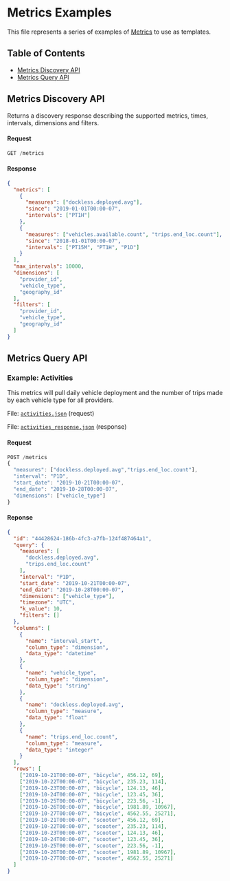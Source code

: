 # Metrics Examples

This file represents a series of examples of [Metrics](/metrics) to use as templates. 

## Table of Contents
- [Metrics Discovery API](metrics-discovery-api)
- [Metrics Query API](metrics-query-api)

## Metrics Discovery API
Returns a discovery response describing the supported metrics, times, intervals, dimensions and filters.

#### Request
```js
GET /metrics
```
#### Response
```json
{
  "metrics": [
    {
      "measures": ["dockless.deployed.avg"],
      "since": "2019-01-01T00:00-07",
      "intervals": ["PT1H"]
    },
    {
      "measures": ["vehicles.available.count", "trips.end_loc.count"],
      "since": "2018-01-01T00:00-07",
      "intervals": ["PT15M", "PT1H", "P1D"]
    }
  ],
  "max_intervals": 10000,
  "dimensions": [
    "provider_id",
    "vehicle_type",
    "geography_id"
  ],
  "filters": [
    "provider_id",
    "vehicle_type",
    "geography_id"
  ]
}
```

## Metrics Query API

### Example: Activities
This metrics will pull daily vehicle deployment and the number of trips made by each vehicle type for all providers. 

File: [`activities.json`](activities.json) (request)

File: [`activities_response.json`](activities_response.json) (response)

#### Request
```js
POST /metrics
{
  "measures": ["dockless.deployed.avg","trips.end_loc.count"],
  "interval": "P1D",
  "start_date": "2019-10-21T00:00-07",
  "end_date": "2019-10-28T00:00-07",
  "dimensions": ["vehicle_type"]
}
```
#### Reponse
```json
{
  "id": "44428624-186b-4fc3-a7fb-124f487464a1",
  "query": {
    "measures": [
      "dockless.deployed.avg",
      "trips.end_loc.count"
    ],
    "interval": "P1D",
    "start_date": "2019-10-21T00:00-07",
    "end_date": "2019-10-28T00:00-07",
    "dimensions": ["vehicle_type"],
    "timezone": "UTC",
    "k_value": 10,
    "filters": []
  },
  "columns": [
    {
      "name": "interval_start",
      "column_type": "dimension",
      "data_type": "datetime"
    },
    {
      "name": "vehicle_type",
      "column_type": "dimension",
      "data_type": "string"
    },
    {
      "name": "dockless.deployed.avg",
      "column_type": "measure",
      "data_type": "float"
    },
    {
      "name": "trips.end_loc.count",
      "column_type": "measure",
      "data_type": "integer"
    }
  ],
  "rows": [
    ["2019-10-21T00:00-07", "bicycle", 456.12, 69],
    ["2019-10-22T00:00-07", "bicycle", 235.23, 114],
    ["2019-10-23T00:00-07", "bicycle", 124.13, 46],
    ["2019-10-24T00:00-07", "bicycle", 123.45, 36],
    ["2019-10-25T00:00-07", "bicycle", 223.56, -1],
    ["2019-10-26T00:00-07", "bicycle", 1981.89, 10967],
    ["2019-10-27T00:00-07", "bicycle", 4562.55, 25271],
    ["2019-10-21T00:00-07", "scooter", 456.12, 69],
    ["2019-10-22T00:00-07", "scooter", 235.23, 114],
    ["2019-10-23T00:00-07", "scooter", 124.13, 46],
    ["2019-10-24T00:00-07", "scooter", 123.45, 36],
    ["2019-10-25T00:00-07", "scooter", 223.56, -1],
    ["2019-10-26T00:00-07", "scooter", 1981.89, 10967],
    ["2019-10-27T00:00-07", "scooter", 4562.55, 25271]
  ]
}
```
